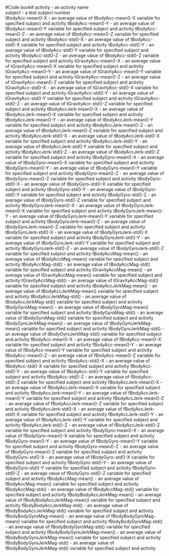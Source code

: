 #Code book#
activity - an activity name		
subject	 - a test subject number		
tBodyAcc-mean()-X	 - an average value of 	tBodyAcc-mean()-X	variable for specified subject and activity
tBodyAcc-mean()-Y	 - an average value of 	tBodyAcc-mean()-Y	variable for specified subject and activity
tBodyAcc-mean()-Z	 - an average value of 	tBodyAcc-mean()-Z	variable for specified subject and activity
tBodyAcc-std()-X	 - an average value of 	tBodyAcc-std()-X	variable for specified subject and activity
tBodyAcc-std()-Y	 - an average value of 	tBodyAcc-std()-Y	variable for specified subject and activity
tBodyAcc-std()-Z	 - an average value of 	tBodyAcc-std()-Z	variable for specified subject and activity
tGravityAcc-mean()-X	 - an average value of 	tGravityAcc-mean()-X	variable for specified subject and activity
tGravityAcc-mean()-Y	 - an average value of 	tGravityAcc-mean()-Y	variable for specified subject and activity
tGravityAcc-mean()-Z	 - an average value of 	tGravityAcc-mean()-Z	variable for specified subject and activity
tGravityAcc-std()-X	 - an average value of 	tGravityAcc-std()-X	variable for specified subject and activity
tGravityAcc-std()-Y	 - an average value of 	tGravityAcc-std()-Y	variable for specified subject and activity
tGravityAcc-std()-Z	 - an average value of 	tGravityAcc-std()-Z	variable for specified subject and activity
tBodyAccJerk-mean()-X	 - an average value of 	tBodyAccJerk-mean()-X	variable for specified subject and activity
tBodyAccJerk-mean()-Y	 - an average value of 	tBodyAccJerk-mean()-Y	variable for specified subject and activity
tBodyAccJerk-mean()-Z	 - an average value of 	tBodyAccJerk-mean()-Z	variable for specified subject and activity
tBodyAccJerk-std()-X	 - an average value of 	tBodyAccJerk-std()-X	variable for specified subject and activity
tBodyAccJerk-std()-Y	 - an average value of 	tBodyAccJerk-std()-Y	variable for specified subject and activity
tBodyAccJerk-std()-Z	 - an average value of 	tBodyAccJerk-std()-Z	variable for specified subject and activity
tBodyGyro-mean()-X	 - an average value of 	tBodyGyro-mean()-X	variable for specified subject and activity
tBodyGyro-mean()-Y	 - an average value of 	tBodyGyro-mean()-Y	variable for specified subject and activity
tBodyGyro-mean()-Z	 - an average value of 	tBodyGyro-mean()-Z	variable for specified subject and activity
tBodyGyro-std()-X	 - an average value of 	tBodyGyro-std()-X	variable for specified subject and activity
tBodyGyro-std()-Y	 - an average value of 	tBodyGyro-std()-Y	variable for specified subject and activity
tBodyGyro-std()-Z	 - an average value of 	tBodyGyro-std()-Z	variable for specified subject and activity
tBodyGyroJerk-mean()-X	 - an average value of 	tBodyGyroJerk-mean()-X	variable for specified subject and activity
tBodyGyroJerk-mean()-Y	 - an average value of 	tBodyGyroJerk-mean()-Y	variable for specified subject and activity
tBodyGyroJerk-mean()-Z	 - an average value of 	tBodyGyroJerk-mean()-Z	variable for specified subject and activity
tBodyGyroJerk-std()-X	 - an average value of 	tBodyGyroJerk-std()-X	variable for specified subject and activity
tBodyGyroJerk-std()-Y	 - an average value of 	tBodyGyroJerk-std()-Y	variable for specified subject and activity
tBodyGyroJerk-std()-Z	 - an average value of 	tBodyGyroJerk-std()-Z	variable for specified subject and activity
tBodyAccMag-mean()	 - an average value of 	tBodyAccMag-mean()	variable for specified subject and activity
tBodyAccMag-std()	 - an average value of 	tBodyAccMag-std()	variable for specified subject and activity
tGravityAccMag-mean()	 - an average value of 	tGravityAccMag-mean()	variable for specified subject and activity
tGravityAccMag-std()	 - an average value of 	tGravityAccMag-std()	variable for specified subject and activity
tBodyAccJerkMag-mean()	 - an average value of 	tBodyAccJerkMag-mean()	variable for specified subject and activity
tBodyAccJerkMag-std()	 - an average value of 	tBodyAccJerkMag-std()	variable for specified subject and activity
tBodyGyroMag-mean()	 - an average value of 	tBodyGyroMag-mean()	variable for specified subject and activity
tBodyGyroMag-std()	 - an average value of 	tBodyGyroMag-std()	variable for specified subject and activity
tBodyGyroJerkMag-mean()	 - an average value of 	tBodyGyroJerkMag-mean()	variable for specified subject and activity
tBodyGyroJerkMag-std()	 - an average value of 	tBodyGyroJerkMag-std()	variable for specified subject and activity
fBodyAcc-mean()-X	 - an average value of 	fBodyAcc-mean()-X	variable for specified subject and activity
fBodyAcc-mean()-Y	 - an average value of 	fBodyAcc-mean()-Y	variable for specified subject and activity
fBodyAcc-mean()-Z	 - an average value of 	fBodyAcc-mean()-Z	variable for specified subject and activity
fBodyAcc-std()-X	 - an average value of 	fBodyAcc-std()-X	variable for specified subject and activity
fBodyAcc-std()-Y	 - an average value of 	fBodyAcc-std()-Y	variable for specified subject and activity
fBodyAcc-std()-Z	 - an average value of 	fBodyAcc-std()-Z	variable for specified subject and activity
fBodyAccJerk-mean()-X	 - an average value of 	fBodyAccJerk-mean()-X	variable for specified subject and activity
fBodyAccJerk-mean()-Y	 - an average value of 	fBodyAccJerk-mean()-Y	variable for specified subject and activity
fBodyAccJerk-mean()-Z	 - an average value of 	fBodyAccJerk-mean()-Z	variable for specified subject and activity
fBodyAccJerk-std()-X	 - an average value of 	fBodyAccJerk-std()-X	variable for specified subject and activity
fBodyAccJerk-std()-Y	 - an average value of 	fBodyAccJerk-std()-Y	variable for specified subject and activity
fBodyAccJerk-std()-Z	 - an average value of 	fBodyAccJerk-std()-Z	variable for specified subject and activity
fBodyGyro-mean()-X	 - an average value of 	fBodyGyro-mean()-X	variable for specified subject and activity
fBodyGyro-mean()-Y	 - an average value of 	fBodyGyro-mean()-Y	variable for specified subject and activity
fBodyGyro-mean()-Z	 - an average value of 	fBodyGyro-mean()-Z	variable for specified subject and activity
fBodyGyro-std()-X	 - an average value of 	fBodyGyro-std()-X	variable for specified subject and activity
fBodyGyro-std()-Y	 - an average value of 	fBodyGyro-std()-Y	variable for specified subject and activity
fBodyGyro-std()-Z	 - an average value of 	fBodyGyro-std()-Z	variable for specified subject and activity
fBodyAccMag-mean()	 - an average value of 	fBodyAccMag-mean()	variable for specified subject and activity
fBodyAccMag-std()	 - an average value of 	fBodyAccMag-std()	variable for specified subject and activity
fBodyBodyAccJerkMag-mean()	 - an average value of 	fBodyBodyAccJerkMag-mean()	variable for specified subject and activity
fBodyBodyAccJerkMag-std()	 - an average value of 	fBodyBodyAccJerkMag-std()	variable for specified subject and activity
fBodyBodyGyroMag-mean()	 - an average value of 	fBodyBodyGyroMag-mean()	variable for specified subject and activity
fBodyBodyGyroMag-std()	 - an average value of 	fBodyBodyGyroMag-std()	variable for specified subject and activity
fBodyBodyGyroJerkMag-mean()	 - an average value of 	fBodyBodyGyroJerkMag-mean()	variable for specified subject and activity
fBodyBodyGyroJerkMag-std()	 - an average value of 	fBodyBodyGyroJerkMag-std()	variable for specified subject and activity
